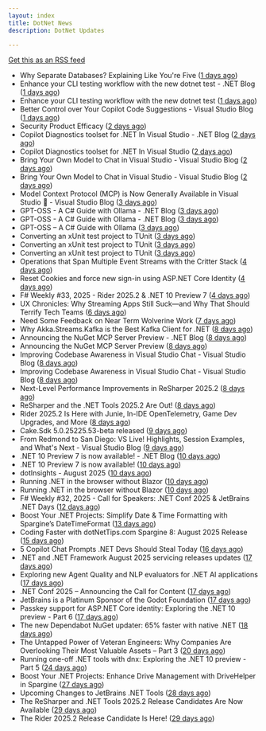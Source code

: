 ```yaml
---
layout: index
title: DotNet News
description: DotNet Updates

---
```


[Get this as an RSS feed](/dotnet.rss)

<!-- news_marker starts -->
- Why Separate Databases? Explaining Like You're Five ([1 days ago](https://dotnetkicks.com/r/728117?url=https://codeopinion.com/why-separate-databases-explaining-like-youre-five/))
- Enhance your CLI testing workflow with the new dotnet test - .NET Blog ([1 days ago](https://dotnetkicks.com/r/728111?url=https://devblogs.microsoft.com/dotnet/dotnet-test-with-mtp/))
- Enhance your CLI testing workflow with the new dotnet test ([1 days ago](https://devblogs.microsoft.com/dotnet/dotnet-test-with-mtp/))
- Better Control over Your Copilot Code Suggestions - Visual Studio Blog ([1 days ago](https://dotnetkicks.com/r/728100?url=https://devblogs.microsoft.com/visualstudio/better-control-over-your-copilot-code-suggestions/))
- Security Product Efficacy ([2 days ago](https://dotnetkicks.com/r/728032?url=https://textslashplain.com/2025/08/20/security-product-efficacy/))
- Copilot Diagnostics toolset for .NET In Visual Studio - .NET Blog ([2 days ago](https://dotnetkicks.com/r/728012?url=https://devblogs.microsoft.com/dotnet/github-copilot-diagnostics-toolset-for-dotnet-in-visual-studio/))
- Copilot Diagnostics toolset for .NET In Visual Studio ([2 days ago](https://devblogs.microsoft.com/dotnet/github-copilot-diagnostics-toolset-for-dotnet-in-visual-studio/))
- Bring Your Own Model to Chat in Visual Studio - Visual Studio Blog ([2 days ago](https://dotnetkicks.com/r/728005?url=https://devblogs.microsoft.com/visualstudio/bring-your-own-model-visual-studio-chat/))
- Bring Your Own Model to Chat in Visual Studio - Visual Studio Blog ([2 days ago](https://dotnetkicks.com/r/727973?url=https://devblogs.microsoft.com/visualstudio/bring-your-own-model-visual-studio-chat/))
- Model Context Protocol (MCP) is Now Generally Available in Visual Studio 🎉 - Visual Studio Blog ([3 days ago](https://dotnetkicks.com/r/727902?url=https://devblogs.microsoft.com/visualstudio/mcp-is-now-generally-available-in-visual-studio/))
- GPT-OSS - A C# Guide with Ollama - .NET Blog ([3 days ago](https://dotnetkicks.com/r/727899?url=https://devblogs.microsoft.com/dotnet/gpt-oss-csharp-ollama/))
- GPT-OSS - A C# Guide with Ollama - .NET Blog ([3 days ago](https://dotnetkicks.com/r/727897?url=https://devblogs.microsoft.com/dotnet/gpt-oss-csharp-ollama/))
- GPT-OSS – A C# Guide with Ollama ([3 days ago](https://devblogs.microsoft.com/dotnet/gpt-oss-csharp-ollama/))
- Converting an xUnit test project to TUnit ([3 days ago](https://dotnetkicks.com/r/727846?url=https://andrewlock.net/converting-an-xunit-project-to-tunit/))
- Converting an xUnit test project to TUnit ([3 days ago](https://dotnetkicks.com/r/727845?url=https://andrewlock.net/converting-an-xunit-project-to-tunit/))
- Converting an xUnit test project to TUnit ([3 days ago](https://andrewlock.net/converting-an-xunit-project-to-tunit/))
- Operations that Span Multiple Event Streams with the Critter Stack ([4 days ago](https://dotnetkicks.com/r/727838?url=https://jeremydmiller.com/2025/08/18/operations-that-span-multiple-event-streams-with-the-critter-stack/))
- Reset Cookies and force new sign-in using ASP.NET Core Identity ([4 days ago](https://dotnetkicks.com/r/727827?url=https://damienbod.com/2025/08/18/reset-cookies-and-force-new-sign-in-using-asp-net-core-identity/))
- F# Weekly #33, 2025 - Rider 2025.2 &amp; .NET 10 Preview 7 ([4 days ago](https://dotnetkicks.com/r/727748?url=https://sergeytihon.com/2025/08/17/f-weekly-33-2025-rider-2025-2-net-10-preview-7/))
- UX Chronicles: Why Streaming Apps Still Suck—and Why That Should Terrify Tech Teams ([6 days ago](https://dotnettips.wordpress.com/2025/08/17/ux-chronicles-why-streaming-apps-still-suck-and-why-that-should-terrify-tech-teams/))
- Need Some Feedback on Near Term Wolverine Work ([7 days ago](https://dotnetkicks.com/r/727678?url=https://jeremydmiller.com/2025/08/15/need-some-feedback-on-near-term-wolverine-work/))
- Why Akka.Streams.Kafka is the Best Kafka Client for .NET ([8 days ago](https://dotnetkicks.com/r/727550?url=https://petabridge.com/blog/akka-streams-kafka-best-kafka-client-dotnet/))
- Announcing the NuGet MCP Server Preview - .NET Blog ([8 days ago](https://dotnetkicks.com/r/727519?url=https://devblogs.microsoft.com/dotnet/nuget-mcp-server-preview/))
- Announcing the NuGet MCP Server Preview ([8 days ago](https://devblogs.microsoft.com/dotnet/nuget-mcp-server-preview/))
- Improving Codebase Awareness in Visual Studio Chat - Visual Studio Blog ([8 days ago](https://dotnetkicks.com/r/727490?url=https://devblogs.microsoft.com/visualstudio/improving-codebase-awareness-in-visual-studio-chat/))
- Improving Codebase Awareness in Visual Studio Chat - Visual Studio Blog ([8 days ago](https://dotnetkicks.com/r/727467?url=https://devblogs.microsoft.com/visualstudio/improving-codebase-awareness-in-visual-studio-chat/))
- Next-Level Performance Improvements in ReSharper 2025.2 ([8 days ago](https://blog.jetbrains.com/dotnet/2025/08/14/resharper-performance-improvements-2025/))
- ReSharper and the .NET Tools 2025.2 Are Out! ([8 days ago](https://blog.jetbrains.com/dotnet/2025/08/14/resharper-and-the-net-tools-2025-2-are-out/))
- Rider 2025.2 Is Here with Junie, In-IDE OpenTelemetry, Game Dev Upgrades, and More ([8 days ago](https://blog.jetbrains.com/dotnet/2025/08/14/rider-2025-2-is-here-with-junie-in-ide-opentelemetry-game-dev-upgrades-and-more/))
- Cake.Sdk 5.0.25225.53-beta released ([9 days ago](https://dotnetkicks.com/r/727431?url=https://cakebuild.net/blog/2025/08/cake-sdk-net-preview-7-update))
- From Redmond to San Diego: VS Live! Highlights, Session Examples, and What's Next - Visual Studio Blog ([9 days ago](https://dotnetkicks.com/r/727404?url=https://devblogs.microsoft.com/visualstudio/from-redmond-to-san-diego-vs-live-highlights-session-examples-and-whats-next/))
- .NET 10 Preview 7 is now available! - .NET Blog ([10 days ago](https://dotnetkicks.com/r/727280?url=https://devblogs.microsoft.com/dotnet/dotnet-10-preview-7/))
- .NET 10 Preview 7 is now available! ([10 days ago](https://devblogs.microsoft.com/dotnet/dotnet-10-preview-7/))
- dotInsights  -  August 2025 ([10 days ago](https://blog.jetbrains.com/dotnet/2025/08/12/dotinsights-august-2025/))
- Running .NET in the browser without Blazor ([10 days ago](https://dotnetkicks.com/r/727227?url=https://andrewlock.net/running-dotnet-in-the-browser-without-blazor/))
- Running .NET in the browser without Blazor ([10 days ago](https://andrewlock.net/running-dotnet-in-the-browser-without-blazor/))
- F# Weekly #32, 2025 - Call for Speakers: .NET Conf 2025 &amp; JetBrains .NET Days ([12 days ago](https://dotnetkicks.com/r/727117?url=https://sergeytihon.com/2025/08/10/f-weekly-32-2025-call-for-speakers-net-conf-2025-jetbrains-net-days/))
- Boost Your .NET Projects: Simplify Date & Time Formatting with Spargine’s DateTimeFormat ([13 days ago](https://dotnettips.wordpress.com/2025/08/10/boost-your-net-projects-simplify-date-time-formatting-with-spargines-datetimeformat/))
- Coding Faster with dotNetTips.com Spargine 8: August 2025 Release ([15 days ago](https://dotnettips.wordpress.com/2025/08/08/coding-faster-with-dotnettips-com-spargine-8-august-2025-release/))
- 5 Copilot Chat Prompts .NET Devs Should Steal Today ([16 days ago](https://devblogs.microsoft.com/dotnet/5-copilot-chat-prompts-dotnet-devs-should-steal-today/))
- .NET and .NET Framework August 2025 servicing releases updates ([17 days ago](https://devblogs.microsoft.com/dotnet/dotnet-and-dotnet-framework-august-2025-servicing-updates/))
- Exploring new Agent Quality and NLP evaluators for .NET AI applications ([17 days ago](https://devblogs.microsoft.com/dotnet/exploring-agent-quality-and-nlp-evaluators/))
- .NET Conf 2025 – Announcing the Call for Content ([17 days ago](https://devblogs.microsoft.com/dotnet/dotnet-conf-2025-announcing-the-call-for-content/))
- JetBrains is a Platinum Sponsor of the Godot Foundation ([17 days ago](https://blog.jetbrains.com/dotnet/2025/08/05/jetbrains-is-a-platinum-sponsor-of-the-godot-foundation/))
- Passkey support for ASP.NET Core identity: Exploring the .NET 10 preview - Part 6 ([17 days ago](https://andrewlock.net/exploring-dotnet-10-preview-features-6-passkey-support-for-aspnetcore-identity/))
- The new Dependabot NuGet updater: 65% faster with native .NET ([18 days ago](https://devblogs.microsoft.com/dotnet/the-new-dependabot-nuget-updater/))
- The Untapped Power of Veteran Engineers: Why Companies Are Overlooking Their Most Valuable Assets – Part 3 ([20 days ago](https://dotnettips.wordpress.com/2025/08/03/the-untapped-power-of-veteran-engineers-why-companies-are-overlooking-their-most-valuable-assets-part-3/))
- Running one-off .NET tools with dnx: Exploring the .NET 10 preview - Part 5 ([24 days ago](https://andrewlock.net/exploring-dotnet-10-preview-features-5-running-one-off-dotnet-tools-with-dnx/))
- Boost Your .NET Projects: Enhance Drive Management with DriveHelper in Spargine ([27 days ago](https://dotnettips.wordpress.com/2025/07/27/boost-your-net-projects-enhance-drive-management-with-spargine/))
- Upcoming Changes to JetBrains .NET Tools ([28 days ago](https://blog.jetbrains.com/dotnet/2025/07/25/upcoming-changes-to-dotnet-tools/))
- The ReSharper and .NET Tools 2025.2 Release Candidates Are Now Available ([29 days ago](https://blog.jetbrains.com/dotnet/2025/07/24/resharper-dot-net-tools-2025-2-release-candidate/))
- The Rider 2025.2 Release Candidate Is Here! ([29 days ago](https://blog.jetbrains.com/dotnet/2025/07/24/the-rider-2025-2-release-candidate/))

<!-- news_marker ends -->